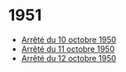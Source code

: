# 1951

- [Arrêté du 10 octobre 1950](arrete-du-10-octobre-1950)
- [Arrêté du 11 octobre 1950](arrete-du-11-octobre-1950)
- [Arrêté du 12 octobre 1950](arrete-du-12-octobre-1950)
